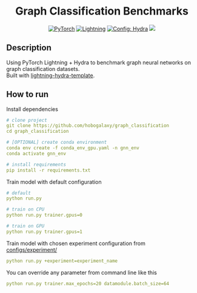 <div align="center">

# Graph Classification Benchmarks

<a href="https://pytorch.org/get-started/locally/"><img alt="PyTorch" src="https://img.shields.io/badge/PyTorch-orange?logo=pytorch"></a>
<a href="https://pytorchlightning.ai/"><img alt="Lightning" src="https://img.shields.io/badge/-Lightning-blueviolet"></a>
<a href="https://hydra.cc/"><img alt="Config: Hydra" src="https://img.shields.io/badge/Config-Hydra-blue"></a>
[![](https://shields.io/badge/-Lightning--Hydra--Template-017F2F?style=flat&logo=github&labelColor=303030)](https://github.com/hobogalaxy/lightning-hydra-template)

</div>

## Description
Using PyTorch Lightning + Hydra to benchmark graph neural networks on graph classification datasets.<br>
Built with [lightning-hydra-template](https://github.com/hobogalaxy/lightning-hydra-template).
<!--
The following datasets have implemented [datamodules](src/pl_datamodules) and [lightning models](src/pl_models):
- Image classification from graphs of superpixels (MNIST, FashionMNIST, CIFAR10)
- [Open Graph Benchmarks](https://ogb.stanford.edu/docs/graphprop/): graph property prediction (ogbg-molhiv, ogbg-molpcba, ogbg-ppa) -->

## How to run
Install dependencies
```yaml
# clone project
git clone https://github.com/hobogalaxy/graph_classification
cd graph_classification

# [OPTIONAL] create conda environment
conda env create -f conda_env_gpu.yaml -n gnn_env
conda activate gnn_env

# install requirements
pip install -r requirements.txt
```

Train model with default configuration
```yaml
# default
python run.py

# train on CPU
python run.py trainer.gpus=0

# train on GPU
python run.py trainer.gpus=1
```

Train model with chosen experiment configuration from [configs/experiment/](configs/experiment/)
```yaml
python run.py +experiment=experiment_name
```

You can override any parameter from command line like this
```yaml
python run.py trainer.max_epochs=20 datamodule.batch_size=64
```
<br>
